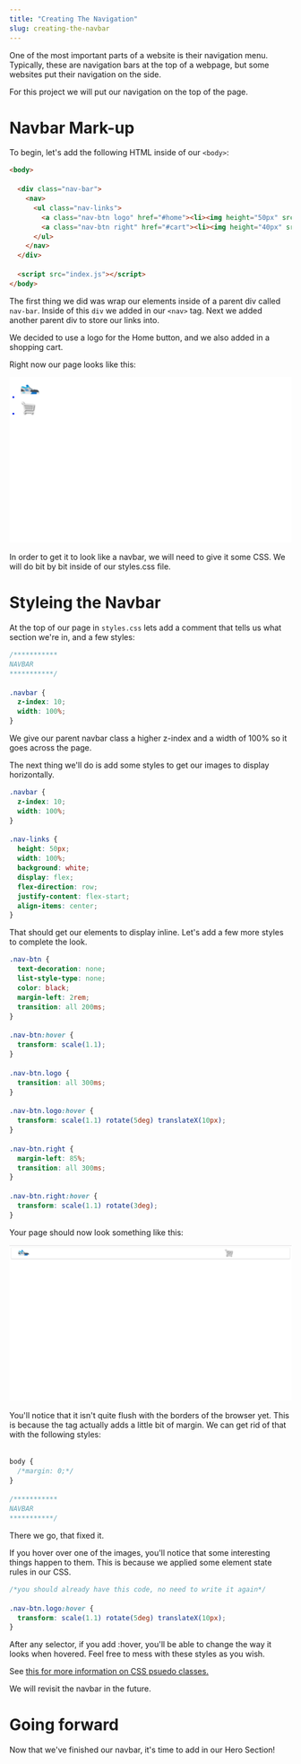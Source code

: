 ```yaml
---
title: "Creating The Navigation"
slug: creating-the-navbar
---
```


One of the most important parts of a website is their navigation menu. Typically, these are navigation bars at the top of a webpage, but some websites put their navigation on the side.

For this project we will put our navigation on the top of the page.

# Navbar Mark-up
To begin, let's add the following HTML inside of our ```<body>```:

```HTML
<body>

  <div class="nav-bar">
    <nav>
      <ul class="nav-links">
        <a class="nav-btn logo" href="#home"><li><img height="50px" src="https://www.shareicon.net/download/2016/07/31/804695_running_512x512.png"></li></a>
        <a class="nav-btn right" href="#cart"><li><img height="40px" src='http://findicons.com/files/icons/1700/2d/512/cart.png'></li></a>
      </ul>
    </nav>
  </div>

  <script src="index.js"></script>
</body>
```

The first thing we did was wrap our elements inside of a parent div called ```nav-bar```. Inside of this ```div``` we added in our ```<nav>``` tag. Next we added another parent div to store our links into.

We decided to use a logo for the Home button, and we also added in a shopping cart.

Right now our page looks like this:

![Navbar no styles](images/nav-no.png "navbar without styles")

In order to get it to look like a navbar, we will need to give it some CSS. We will do bit by bit inside of our styles.css file.


# Styleing the Navbar

At the top of our page in ```styles.css``` lets add a comment that tells us what section we're in, and a few styles:

```CSS
/***********
NAVBAR
***********/

.navbar {
  z-index: 10;
  width: 100%;
}

```
We give our parent navbar class a higher z-index and a width of 100% so it goes across the page.

The next thing we'll do is add some styles to get our images to display horizontally.

```css
.navbar {
  z-index: 10;
  width: 100%;
}

.nav-links {
  height: 50px;
  width: 100%;
  background: white;
  display: flex;
  flex-direction: row;
  justify-content: flex-start;
  align-items: center;
}


```

That should get our elements to display inline. Let's add a few more styles to complete the look.

```CSS
.nav-btn {
  text-decoration: none;
  list-style-type: none;
  color: black;
  margin-left: 2rem;
  transition: all 200ms;
}

.nav-btn:hover {
  transform: scale(1.1);
}

.nav-btn.logo {
  transition: all 300ms;
}

.nav-btn.logo:hover {
  transform: scale(1.1) rotate(5deg) translateX(10px);
}

.nav-btn.right {
  margin-left: 85%;
  transition: all 300ms;
}

.nav-btn.right:hover {
  transform: scale(1.1) rotate(3deg);
}

```

Your page should now look something like this:

![navbar with some styles](images/nav-s.png "navbar with some styles")

You'll notice that it isn't quite flush with the borders of the browser yet. This is because the <body> tag actually adds a little bit of margin. We can get rid of that with the following styles:

```CSS

body {
  /*margin: 0;*/
}

/***********
NAVBAR
***********/

```
There we go, that fixed it.

If you hover over one of the images, you'll notice that some interesting things happen to them. This is because we applied some element state rules in our CSS.

```css
/*you should already have this code, no need to write it again*/

.nav-btn.logo:hover {
  transform: scale(1.1) rotate(5deg) translateX(10px);
}

```
After any selector, if you add :hover, you'll be able to change the way it looks when hovered. Feel free to mess with these styles as you wish.

See [this for more information on CSS psuedo classes.](https://developer.mozilla.org/en-US/docs/Web/CSS/Pseudo-classes)

We will revisit the navbar in the future.

# Going forward
Now that we've finished our navbar, it's time to add in our Hero Section! 
